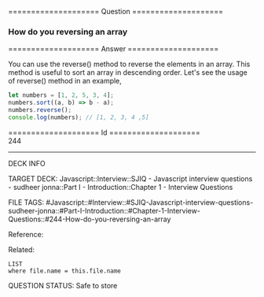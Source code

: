 ==================== Question ====================  

### How do you reversing an array  

==================== Answer ====================  

You can use the reverse() method to reverse the elements in an array. This
method is useful to sort an array in descending order. Let's see the usage of
reverse() method in an example,

```javascript
let numbers = [1, 2, 5, 3, 4];
numbers.sort((a, b) => b - a);
numbers.reverse();
console.log(numbers); // [1, 2, 3, 4 ,5]
```

==================== Id ====================  
244
<!--ID: 1707879830491-->

---

DECK INFO

TARGET DECK: Javascript::Interview::SJIQ - Javascript interview questions - sudheer jonna::Part I - Introduction::Chapter 1 - Interview Questions

FILE TAGS: #Javascript::#Interview::#SJIQ-Javascript-interview-questions-sudheer-jonna::#Part-I-Introduction::#Chapter-1-Interview-Questions::#244-How-do-you-reversing-an-array

Reference:

Related:

```dataview
LIST
where file.name = this.file.name
```
QUESTION STATUS: Safe to store
